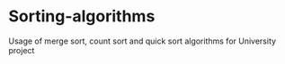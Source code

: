 # Sorting-algorithms
Usage of merge sort, count sort and quick sort algorithms for University project
